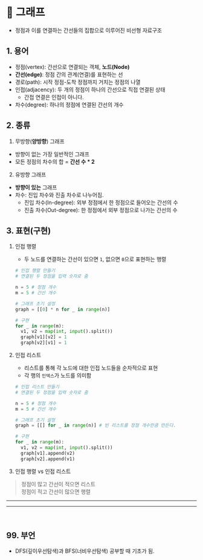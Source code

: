 # 🚀 그래프
- 정점과 이를 연결하는 간선들의 집합으로 이루어진 비선형 자료구조

## 1. 용어
- 정점(vertex): 간선으로 연결되는 객체, **노드(Node)**
- **간선(edge)**: 정점 간의 관계(연결)를 표현하는 선
- 경로(path): 시작 정점-도착 정점까지 거치는 정점의 나열
- 인접(adjacency): 두 개의 정점이 하나의 간선으로 직접 연결된 상태
     - 간접 연결은 인접이 아니다.
- 차수(degree): 하나의 정점에 연결된 간선의 개수

## 2. 종류
1. 무방향(**양방향**) 그래프
  - 방향이 없는 가장 일반적인 그래프
  - 모든 정점의 차수의 합 = **간선 수 * 2**

2. 유방향 그래프
  - **방향이 있는** 그래프
  - 차수: 진입 차수와 진출 차수로 나누어짐.
    - 진입 차수(In-degree): 외부 정점에서 한 정점으로 들어오는 간선의 수
    - 진출 차수(Out-degree): 한 정점에서 외부 정점으로 나가는 간선의 수

## 3. 표현(구현)

1. 인접 행렬
    - 두 노드를 연결하는 간선이 있으면 `1`, 없으면 `0`으로 표현하는 행렬

    ```python
    # 인접 행렬 만들기
    # 연결된 두 정점을 입력 숫자로 줌

    n = 5 # 정점 개수
    m = 5 # 간선 개수

    # 그래프 초기 설정
    graph = [[0] * n for _ in range(n)]

    # 구현
    for _ in range(m): 
      v1, v2 = map(int, input().split())
      graph[v1][v2] = 1
      graph[v2][v1] = 1
    ```

2. 인접 리스트
    - 리스트를 통해 각 노드에 대한 인접 노드들을 순차적으로 표현
    - 각 행의 `인덱스`가 노드를 의미함

    ```python
    # 인접 리스트 만들기
    # 연결된 두 정점을 입력 숫자로 줌

    n = 5 # 정점 개수
    m = 5 # 간선 개수

    # 그래프 초기 설정
    graph = [[] for _ in range(n)] # 빈 리스트를 정점 개수만큼 만든다.

    # 구현
    for _ in range(m):
      v1, v2 = map(int, input().split())
      graph[v1].append(v2)
      graph[v2].append(v1)
    ```
    
3. 인접 행렬 vs 인접 리스트
  > 정점이 많고 간선이 적으면 리스트 \
  > 정점이 적고 간선이 많으면 행렬

  ---
  ---

<br>

## 99. 부언
- DFS(깊이우선탐색)과 BFS(너비우선탐색) 공부할 때 기초가 됨.